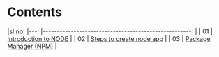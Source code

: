 # Contents
|sl no|
|---: |-----------------------------------------------------: |
| 01  | [Introduction to NODE](https://github.com/ShyamGit01/CodeBooks/blob/main/Node/BasicNode.md#introduction-to-node-)  |
| 02  | [Steps to create node app](https://github.com/ShyamGit01/CodeBooks/blob/main/Node/StepsToCreateNodeApp.md)         |
| 03  | [Package Manager (NPM)](https://github.com/ShyamGit01/CodeBooks/blob/main/Node/PackageManager(NPM).md)             |

